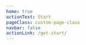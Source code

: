 ```yaml
---
home: true
actionText: Start
pageClass: custom-page-class
navbar: false
actionLink: /get-start/
---
```

<!-- 引用自定义组件 -->
<index-demo/>
